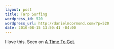 ```yaml
--- 
layout: post
title: Tarp Surfing
wordpress_id: 520
wordpress_url: http://danielmcormond.com/?p=520
date: 2010-08-15 13:50:41 -04:00
---
```

I love this. Seen on <a href="http://www.atimetoget.com/">A Time To Get</a>.
<br/>
<object width="480" height="385"><param name="movie" value="http://www.youtube.com/v/t6-vb20srZI?fs=1&amp;hl=en_US&amp;rel=0"></param><param name="allowFullScreen" value="true"></param><param name="allowscriptaccess" value="always"></param><embed src="http://www.youtube.com/v/t6-vb20srZI?fs=1&amp;hl=en_US&amp;rel=0" type="application/x-shockwave-flash" allowscriptaccess="always" allowfullscreen="true" width="480" height="385"></embed></object>
